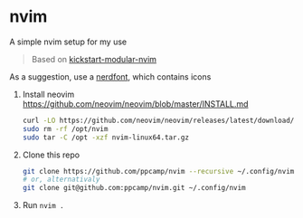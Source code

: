 # nvim

A simple nvim setup for my use


> Based on [kickstart-modular-nvim]


As a suggestion, use a [nerdfont], which contains icons

1. Install neovim https://github.com/neovim/neovim/blob/master/INSTALL.md
    ```bash
    curl -LO https://github.com/neovim/neovim/releases/latest/download/nvim-linux64.tar.gz
    sudo rm -rf /opt/nvim
    sudo tar -C /opt -xzf nvim-linux64.tar.gz
    ```
2. Clone this repo
    ```bash
    git clone https://github.com/ppcamp/nvim --recursive ~/.config/nvim
    # or, alternativaly
	git clone git@github.com:ppcamp/nvim.git ~/.config/nvim
	```
3. Run `nvim .`

[kickstart-modular-nvim]: https://github.com/dam9000/kickstart-modular.nvim
[nerdfont]: https://www.nerdfonts.com/font-downloads
